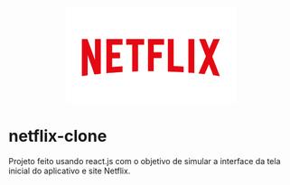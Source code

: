 <center>
	<img src="public\netflix-logo.png" style="
	width: 300px;">
</center>

# netflix-clone

Projeto feito usando react.js com o objetivo de simular a interface da tela inicial do aplicativo e site Netflix.
